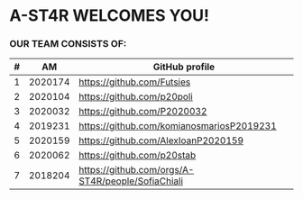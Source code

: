 # A-ST4R WELCOMES YOU!
 
### OUR TEAM CONSISTS OF:

| # | ΑΜ | GitHub profile |
| -- | -- | -- |
| 1 | 2020174 | https://github.com/Futsies |
| 2 | 2020104 | https://github.com/p20poli |
| 3 | 2020032 | https://github.com/P2020032 |
| 4 | 2019231 | https://github.com/komianosmariosP2019231 |
| 5 | 2020159 | https://github.com/AlexIoanP2020159 |
| 6 | 2020062 | https://github.com/p20stab |
| 7 | 2018204 | https://github.com/orgs/A-ST4R/people/SofiaChiali |
